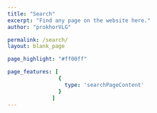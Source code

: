 ```yaml
---
title: "Search"
excerpt: "Find any page on the website here."
author: "prokhorVLG"

permalink: /search/
layout: blank_page

page_highlight: "#ff00ff"

page_features: [
                {
                  type: 'searchPageContent'   
                }
              ]
---
```

